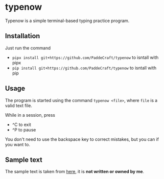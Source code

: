 # typenow

Typenow is a simple terminal-based typing practice program.

## Installation

Just run the command 
 - `pipx install git+https://github.com/PaddeCraft/typenow` to isntall with pipx
 - `pip install git+https://github.com/PaddeCraft/typenow` to isntall with pip
## Usage

The program is started using the command `typenow <file>`, where `file` is a valid text file.

While in a session, press
- ^C to exit
- ^P to pause

You don't need to use the backspace key to correct mistakes, but you can if you want to.

## Sample text

The sample text is taken from [here](https://lingua.com/english/reading/spanish-flu-pandemic-of-1918/), it is **not written or owned by me**.